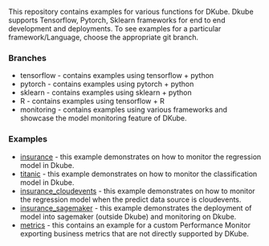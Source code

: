 This repository contains examples for various functions for DKube. Dkube supports Tensorflow, Pytorch, Sklearn frameworks for end to end development and deployments. To see examples for a particular framework/Language, choose the appropriate git branch.


### Branches

- tensorflow - contains examples using tensorflow + python
- pytorch - contains examples using pytorch + python
- sklearn - contains examples using sklearn + python
- R - contains examples using tensorflow + R
- monitoring - contains examples using various frameworks and showcase the model monitoring feature of DKube.

### Examples

- [insurance](insurance) - this example demonstrates on how to monitor the regression model in Dkube.
- [titanic](titanic) - this example demonstrates on how to monitor the classification model in Dkube.
- [insurance_cloudevents](insurance_cloudevents) - this example demonstrates on how to monitor the regression model when the predict data source is cloudevents.
- [insurance_sagemaker](insurance_sagemaker) - this example demonstrates the deployment of model into sagemaker (outside Dkube) and monitoring on Dkube.
- [metrics](metrics) - this contains an example for a custom Performance Monitor exporting business metrics that are not directly supported by DKube.
